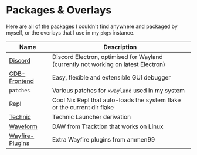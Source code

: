 # Packages & Overlays

Here are all of the packages I couldn't find anywhere and packaged by myself,
or the overlays that I use in my `pkgs` instance.

Name | Description
---- | -----------
[Discord](https://aur.archlinux.org/packages/discord-canary-electron-bin) | Discord Electron, optimised for Wayland (currently not working on latest Electron)
[GDB-Frontend](https://github.com/rohanrhu/gdb-frontend) | Easy, flexible and extensible GUI debugger
`patches` | Various patches for `xwayland` used in my system
Repl      | Cool Nix Repl that auto-loads the system flake or the current dir flake
[Technic](https://www.technicpack.net) | Technic Launcher derivation
[Waveform](https://www.tracktion.com/welcome/waveform-free) | DAW from Tracktion that works on Linux
[Wayfire-Plugins](https://github.com/ammen99/wayfire-plugins/) | Extra Wayfire plugins from ammen99
